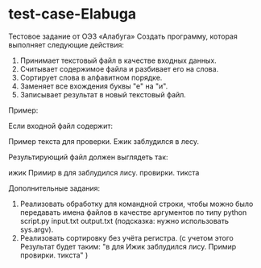 # test-case-Elabuga
Тестовое задание от ОЭЗ «Алабуга»
Создать программу, которая выполняет следующие действия:

1. Принимает текстовый файл в качестве входных данных.
2. Считывает содержимое файла и разбивает его на слова.
3. Сортирует слова в алфавитном порядке.
4. Заменяет все вхождения буквы "е" на "и".
5. Записывает результат в новый текстовый файл.

Пример:

Если входной файл содержит:

Пример текста для проверки. Ежик заблудился в лесу.

Результирующий файл должен выглядеть так:

ижик Примир в для заблудился лису. провирки. тикста

Дополнительные задания:

1. Реализовать обработку для командной строки, чтобы можно было передавать имена файлов в качестве аргументов по типу python script.py input.txt output.txt (подсказка: нужно использовать sys.argv).
2. Реализовать сортировку без учёта регистра. (с учетом этого Результат будет таким: "в для Ижик заблудился лису. Примир провирки. тикста" )
